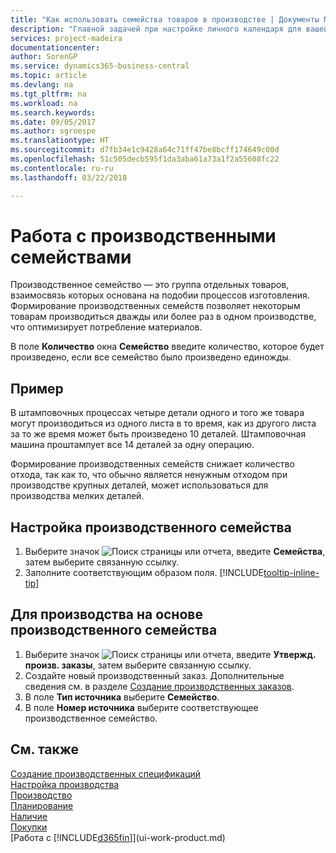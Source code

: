 ```yaml
---
title: "Как использовать семейства товаров в производстве | Документы Майкрософт"
description: "Главной задачей при настройке личного календаря для вашей организации или организации-партнера является внесение необходимых изменений статуса рабочих и нерабочих дней."
services: project-madeira
documentationcenter: 
author: SorenGP
ms.service: dynamics365-business-central
ms.topic: article
ms.devlang: na
ms.tgt_pltfrm: na
ms.workload: na
ms.search.keywords: 
ms.date: 09/05/2017
ms.author: sgroespe
ms.translationtype: HT
ms.sourcegitcommit: d7fb34e1c9428a64c71ff47be8bcff174649c00d
ms.openlocfilehash: 51c505decb595f1da3aba61a73a1f2a55608fc22
ms.contentlocale: ru-ru
ms.lasthandoff: 03/22/2018

---
```

# <a name="work-with-production-families"></a>Работа с производственными семействами
Производственное семейство — это группа отдельных товаров, взаимосвязь которых основана на подобии процессов изготовления. Формирование производственных семейств позволяет некоторым товарам производиться дважды или более раз в одном производстве, что оптимизирует потребление материалов.

В поле **Количество** окна **Семейство** введите количество, которое будет произведено, если все семейство было произведено единожды.

## <a name="example"></a>Пример
В штамповочных процессах четыре детали одного и того же товара могут производиться из одного листа в то время, как из другого листа за то же время может быть произведено 10 деталей. Штамповочная машина проштампует все 14 деталей за одну операцию.

Формирование производственных семейств снижает количество отхода, так как то, что обычно является ненужным отходом при производстве крупных деталей, может использоваться для производства мелких деталей.

## <a name="to-set-up-a-production-family"></a>Настройка производственного семейства
1. Выберите значок ![Поиск страницы или отчета](media/ui-search/search_small.png "Значок поиска страницы или отчета"), введите **Семейства**, затем выберите связанную ссылку.
2. Заполните соответствующим образом поля. [!INCLUDE[tooltip-inline-tip](includes/tooltip-inline-tip_md.md)]

## <a name="to-produce-based-on-a-production-familily"></a>Для производства на основе производственного семейства
1. Выберите значок ![Поиск страницы или отчета](media/ui-search/search_small.png "Значок поиска страницы или отчета"), введите **Утвержд. произв. заказы**, затем выберите связанную ссылку.
2. Создайте новый производственный заказ. Дополнительные сведения см. в разделе [Создание производственных заказов](production-how-to-create-production-orders.md).
3. В поле **Тип источника** выберите **Семейство**.  
4. В поле **Номер источника** выберите соответствующее производственное семейство.

## <a name="see-also"></a>См. также
[Создание производственных спецификаций](production-how-to-create-production-boms.md)  
[Настройка производства](production-configure-production-processes.md)  
[Производство](production-manage-manufacturing.md)    
[Планирование](production-planning.md)   
[Наличие](inventory-manage-inventory.md)  
[Покупки](purchasing-manage-purchasing.md)  
[Работа с [!INCLUDE[d365fin](includes/d365fin_md.md)]](ui-work-product.md)

